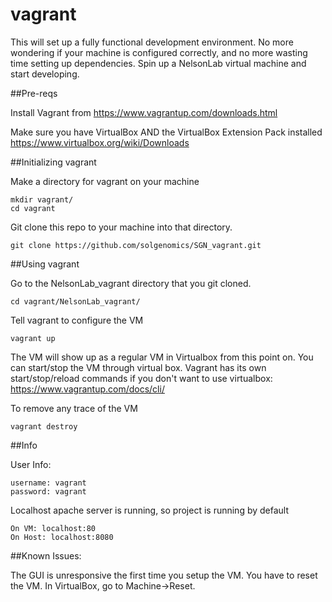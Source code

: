 # vagrant

This will set up a fully functional development environment. No more wondering if your machine is configured correctly, and no more wasting time setting up dependencies. 
Spin up a NelsonLab virtual machine and start developing.

##Pre-reqs

Install Vagrant from https://www.vagrantup.com/downloads.html

Make sure you have VirtualBox AND the VirtualBox Extension Pack installed
https://www.virtualbox.org/wiki/Downloads


##Initializing vagrant 

Make a directory for vagrant on your machine
```
mkdir vagrant/
cd vagrant
```


Git clone this repo to your machine into that directory.
```
git clone https://github.com/solgenomics/SGN_vagrant.git
```


##Using vagrant

Go to the NelsonLab_vagrant directory that you git cloned.
```
cd vagrant/NelsonLab_vagrant/
```

Tell vagrant to configure the VM
```
vagrant up
```

The VM will show up as a regular VM in Virtualbox from this point on. You can start/stop the VM through virtual box.
Vagrant has its own start/stop/reload commands if you don't want to use virtualbox: https://www.vagrantup.com/docs/cli/


To remove any trace of the VM
```
vagrant destroy
```

##Info

User Info:
```
username: vagrant
password: vagrant
```

Localhost apache server is running, so project is running by default 
```
On VM: localhost:80
On Host: localhost:8080
```

##Known Issues:

The GUI is unresponsive the first time you setup the VM. You have to reset the VM. In VirtualBox, go to Machine->Reset.


